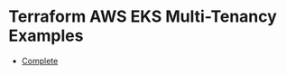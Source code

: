 # Terraform AWS EKS Multi-Tenancy Examples

- [Complete](https://github.com/clowdhaus/terraform-aws-eks-multi-tenancy/tree/main/examples/complete)
